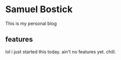 # Samuel Bostick

This is my personal blog

## features

lol i just started this today. ain't no features yet. chill. 